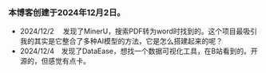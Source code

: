 ### 本博客创建于2024年12月2日。

- 2024/12/2 &emsp;发现了MinerU，搜索PDF转为word时找到的。这个项目最吸引我的其实是它整合了多种AI模型的方法，它是怎么搭建起来的呢？
- 2024/12/4&emsp;发现了DataEase，想找一个数据可视化工具，在B站看到的。开源的，但感觉有点卡。